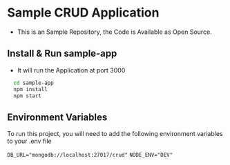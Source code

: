 # Sample CRUD Application

- This is an Sample Repository, the Code is Available as Open Source.

## Install & Run sample-app

- It will run the Application at port 3000

```bash
  cd sample-app
  npm install
  npm start
```

## Environment Variables

To run this project, you will need to add the following environment variables to your .env file

`DB_URL="mongodb://localhost:27017/crud"`
`NODE_ENV="DEV"`
